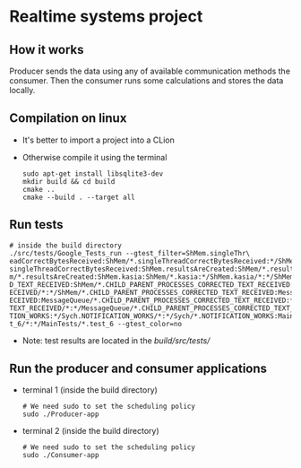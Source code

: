 # Realtime systems project

## How it works

Producer sends the data using any of available communication methods the consumer. Then the consumer runs some calculations and stores the data locally.

## Compilation on linux

- It's better to import a project into a CLion
- Otherwise compile it using the terminal 

    ```shell script
    sudo apt-get install libsqlite3-dev
    mkdir build && cd build
    cmake ..
    cmake --build . --target all
    ```  
  
## Run tests

```shell script
# inside the build directory
./src/tests/Google_Tests_run --gtest_filter=ShMem.singleThr\
eadCorrectBytesReceived:ShMem/*.singleThreadCorrectBytesReceived:*/ShMem.singleThreadCorrectBytesReceived/*:*/ShMem/*.\
singleThreadCorrectBytesReceived:ShMem.resultsAreCreated:ShMem/*.resultsAreCreated:*/ShMem.resultsAreCreated/*:*/ShMe\
m/*.resultsAreCreated:ShMem.kasia:ShMem/*.kasia:*/ShMem.kasia/*:*/ShMem/*.kasia:ShMem.CHILD_PARENT_PROCESSES_CORRECTE\
D_TEXT_RECEIVED:ShMem/*.CHILD_PARENT_PROCESSES_CORRECTED_TEXT_RECEIVED:*/ShMem.CHILD_PARENT_PROCESSES_CORRECTED_TEXT_R\
ECEIVED/*:*/ShMem/*.CHILD_PARENT_PROCESSES_CORRECTED_TEXT_RECEIVED:MessageQueue.CHILD_PARENT_PROCESSES_CORRECTED_TEXT_R\
ECEIVED:MessageQueue/*.CHILD_PARENT_PROCESSES_CORRECTED_TEXT_RECEIVED:*/MessageQueue.CHILD_PARENT_PROCESSES_CORRECTED_\
TEXT_RECEIVED/*:*/MessageQueue/*.CHILD_PARENT_PROCESSES_CORRECTED_TEXT_RECEIVED:Sych.NOTIFICATION_WORKS:Sych/*.NOTIFICA\
TION_WORKS:*/Sych.NOTIFICATION_WORKS/*:*/Sych/*.NOTIFICATION_WORKS:MainTests.test_6:MainTests/*.test_6:*/MainTests.tes\
t_6/*:*/MainTests/*.test_6 --gtest_color=no
```

- Note: test results are located in the _build/src/tests/_

## Run the producer and consumer applications

- terminal 1 (inside the build directory)

    ```shell script
    # We need sudo to set the scheduling policy
    sudo ./Producer-app
    ```

- terminal 2 (inside the build directory)

    ```shell script
    # We need sudo to set the scheduling policy
    sudo ./Consumer-app
    ```